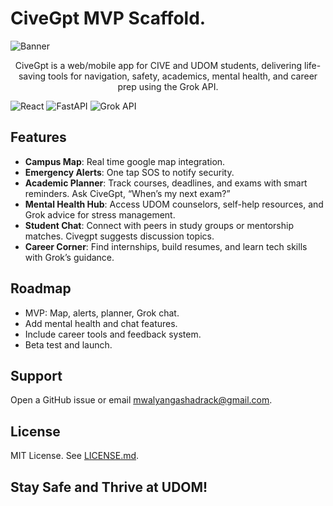 # CiveGpt MVP Scaffold.

![Banner](https://capsule-render.vercel.app/api?type=venom&height=200&color=0:43cea2,100:185a9d&text=%20CiveGpt&textBg=false&desc=Your%20UDOM%20Lifeline&descAlign=79&fontAlign=50&descAlignY=70&fontColor=f7f5f5)

<p align="center">
CiveGpt is a web/mobile app for CIVE and UDOM students, delivering life-saving tools for navigation, safety, academics, mental health, and career prep using the Grok API.
</p>

![React](https://img.shields.io/badge/React-18.2.0-blue) ![FastAPI](https://img.shields.io/badge/FastAPI-0.68.0-green) ![Grok API](https://img.shields.io/badge/Grok-API-brightgreen)

## Features

- **Campus Map**: Real time google map integration.
- **Emergency Alerts**: One tap SOS to notify security.
- **Academic Planner**: Track courses, deadlines, and exams with smart reminders. Ask CiveGpt, “When’s my next exam?”
- **Mental Health Hub**: Access UDOM counselors, self-help resources, and Grok advice for stress management.
- **Student Chat**: Connect with peers in study groups or mentorship matches. Civegpt suggests discussion topics.
- **Career Corner**: Find internships, build resumes, and learn tech skills with Grok’s guidance.

## Roadmap
- MVP: Map, alerts, planner, Grok chat.
- Add mental health and chat features.
- Include career tools and feedback system.
- Beta test and launch.

## Support
Open a GitHub issue or email [mwalyangashadrack@gmail.com](mailto:mwalyangashadrack@gmail.com).

## License
MIT License. See [LICENSE.md](LICENSE.md).

## Stay Safe and Thrive at UDOM!